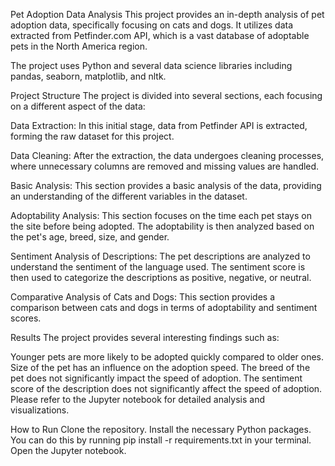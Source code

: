 Pet Adoption Data Analysis
This project provides an in-depth analysis of pet adoption data, specifically focusing on cats and dogs. It utilizes data extracted from Petfinder.com API, which is a vast database of adoptable pets in the North America region.

The project uses Python and several data science libraries including pandas, seaborn, matplotlib, and nltk.

Project Structure
The project is divided into several sections, each focusing on a different aspect of the data:

Data Extraction: In this initial stage, data from Petfinder API is extracted, forming the raw dataset for this project.

Data Cleaning: After the extraction, the data undergoes cleaning processes, where unnecessary columns are removed and missing values are handled.

Basic Analysis: This section provides a basic analysis of the data, providing an understanding of the different variables in the dataset.

Adoptability Analysis: This section focuses on the time each pet stays on the site before being adopted. The adoptability is then analyzed based on the pet's age, breed, size, and gender.

Sentiment Analysis of Descriptions: The pet descriptions are analyzed to understand the sentiment of the language used. The sentiment score is then used to categorize the descriptions as positive, negative, or neutral.

Comparative Analysis of Cats and Dogs: This section provides a comparison between cats and dogs in terms of adoptability and sentiment scores.

Results
The project provides several interesting findings such as:

Younger pets are more likely to be adopted quickly compared to older ones.
Size of the pet has an influence on the adoption speed.
The breed of the pet does not significantly impact the speed of adoption.
The sentiment score of the description does not significantly affect the speed of adoption.
Please refer to the Jupyter notebook for detailed analysis and visualizations.

How to Run
Clone the repository.
Install the necessary Python packages. You can do this by running pip install -r requirements.txt in your terminal.
Open the Jupyter notebook.
